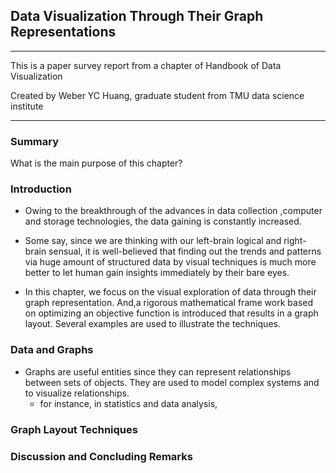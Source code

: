 ## Data Visualization Through Their Graph Representations
---
This is a paper survey report from a chapter of Handbook of Data Visualization   

Created by Weber YC Huang, graduate student from TMU data science institute

---

### Summary

What is the main purpose of this chapter? 

### Introduction

+ Owing to the breakthrough of the advances in data collection ,computer and storage technologies, the data gaining is constantly increased.

+ Some say, since we are thinking with our left-brain logical and right-brain sensual, it is well-believed that finding out the trends and patterns via huge amount of structured data by visual techniques is much more better to let human gain insights immediately by their bare eyes.

+ In this chapter, we focus on the visual exploration of data through their graph representation. And,a rigorous mathematical frame work based on optimizing an objective function is introduced that results in a graph layout. Several examples are used to illustrate the techniques.

### Data and Graphs

+ Graphs are useful entities since they can represent relationships between sets of objects. They are used to model complex systems  and to visualize relationships. 
	+ for instance, in statistics and data analysis,  


### Graph Layout Techniques



### Discussion and Concluding Remarks
